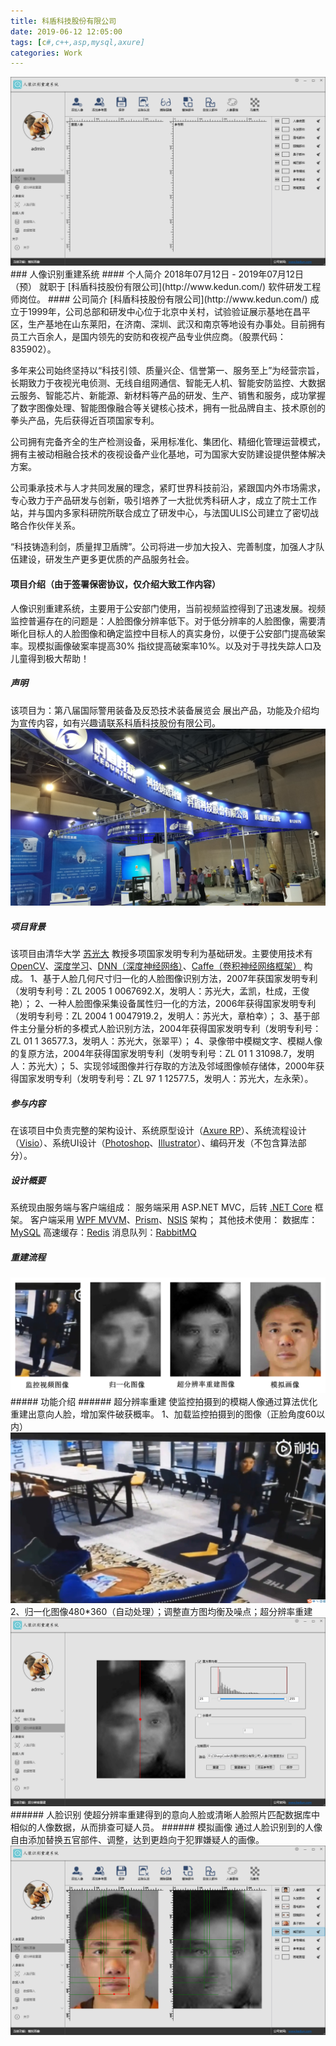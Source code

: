 ```yaml
---
title: 科盾科技股份有限公司
date: 2019-06-12 12:05:00
tags: [c#,c++,asp,mysql,axure]
categories: Work
---
```

<img src="https://raw.githubusercontent.com/Sadness96/sadness96.github.io/master/images/blog/work-KedunTech/%E4%B8%BB%E7%A8%8B%E5%BA%8F.png"/>
### 人像识别重建系统
<!-- more -->
#### 个人简介
2018年07月12日 - 2019年07月12日（预） 就职于 [科盾科技股份有限公司](http://www.kedun.com/) 软件研发工程师岗位。
#### 公司简介
[科盾科技股份有限公司](http://www.kedun.com/) 成立于1999年，公司总部和研发中心位于北京中关村，试验验证展示基地在昌平区，生产基地在山东莱阳，在济南、深圳、武汉和南京等地设有办事处。目前拥有员工六百余人，是国内领先的安防和夜视产品专业供应商。（股票代码：835902）。

多年来公司始终坚持以“科技引领、质量兴企、信誉第一、服务至上”为经营宗旨，长期致力于夜视光电侦测、无线自组网通信、智能无人机、智能安防监控、大数据云服务、智能芯片、新能源、新材料等产品的研发、生产、销售和服务，成功掌握了数字图像处理、智能图像融合等关键核心技术，拥有一批品牌自主、技术原创的拳头产品，先后获得近百项国家专利。

公司拥有完备齐全的生产检测设备，采用标准化、集团化、精细化管理运营模式，拥有主被动相融合技术的夜视设备产业化基地，可为国家大安防建设提供整体解决方案。

公司秉承技术与人才共同发展的理念，紧盯世界科技前沿，紧跟国内外市场需求，专心致力于产品研发与创新，吸引培养了一大批优秀科研人才，成立了院士工作站，并与国内多家科研院所联合成立了研发中心，与法国ULIS公司建立了密切战略合作伙伴关系。

“科技铸造利剑，质量捍卫盾牌”。公司将进一步加大投入、完善制度，加强人才队伍建设，研发生产更多更优质的产品服务社会。
#### 项目介绍（由于签署保密协议，仅介绍大致工作内容）
人像识别重建系统，主要用于公安部门使用，当前视频监控得到了迅速发展。视频监控普遍存在的问题是：人脸图像分辨率低下。对于低分辨率的人脸图像，需要清晰化目标人的人脸图像和确定监控中目标人的真实身份，以便于公安部门提高破案率。现模拟画像破案率提高30% 指纹提高破案率10%。以及对于寻找失踪人口及儿童得到极大帮助！
##### 声明
该项目为：第八届国际警用装备及反恐技术装备展览会 展出产品，功能及介绍均为宣传内容，如有兴趣请联系科盾科技股份有限公司。
<img src="https://raw.githubusercontent.com/Sadness96/sadness96.github.io/master/images/blog/work-KedunTech/20190521_164057.jpg"/>
##### 项目背景
该项目由清华大学 [苏光大](https://baike.baidu.com/item/%E8%8B%8F%E5%85%89%E5%A4%A7/4797223) 教授多项国家发明专利为基础研发。主要使用技术有 [OpenCV](https://baike.baidu.com/item/opencv/10320623?fr=aladdin)、[深度学习](https://baike.baidu.com/item/%E6%B7%B1%E5%BA%A6%E5%AD%A6%E4%B9%A0/3729729?fr=aladdin)、[DNN（深度神经网络）](https://baike.baidu.com/item/DNN/19974079?fr=aladdin)、[Caffe（卷积神经网络框架）](https://baike.baidu.com/item/Caffe/16301044?fr=aladdin) 构成。
1、基于人脸几何尺寸归一化的人脸图像识别方法，2007年获国家发明专利（发明专利号：ZL 2005 1 0067692.X，发明人：苏光大，孟凯，杜成，王俊艳）；
2、一种人脸图像采集设备属性归一化的方法，2006年获得国家发明专利（发明专利号：ZL 2004 1 0047919.2，发明人：苏光大，章柏幸）；
3、基于部件主分量分析的多模式人脸识别方法，2004年获得国家发明专利（发明专利号：ZL 01 1 36577.3，发明人：苏光大，张翠平）；
4、录像带中模糊文字、模糊人像的复原方法，2004年获得国家发明专利（发明专利号：ZL 01 1 31098.7，发明人：苏光大）；
5、实现邻域图像并行存取的方法及邻域图像帧存储体，2000年获得国家发明专利（发明专利号：ZL 97 1 12577.5，发明人：苏光大，左永荣）。
##### 参与内容
在该项目中负责完整的架构设计、系统原型设计（[Axure RP](https://baike.baidu.com/item/axure%20rp/9653646?fromtitle=axure&fromid=5056136&fr=aladdin)）、系统流程设计（[Visio](https://baike.baidu.com/item/Microsoft%20Office%20Visio/7180347?fromtitle=VISIO&fromid=357215)）、系统UI设计（[Photoshop](https://baike.baidu.com/item/Adobe%20Photoshop/2297297?fromtitle=PS&fromid=13323&fr=aladdin)、[Illustrator](https://baike.baidu.com/item/Adobe%20Illustrator/2297548?fromtitle=AI&fromid=1753722#viewPageContent)）、编码开发（不包含算法部分）。
##### 设计概要
系统现由服务端与客户端组成：
服务端采用 ASP.NET MVC，后转 [.NET Core](https://baike.baidu.com/item/.net%20core/20130686?fr=aladdin) 框架。
客户端采用 [WPF MVVM](https://baike.baidu.com/item/MVVM/96310?fr=aladdin)、[Prism](https://github.com/PrismLibrary/)、[NSIS](/blog/2018/11/24/software-Nsis/) 架构；
其他技术使用：
数据库：[MySQL](https://www.mysql.com/)
高速缓存：[Redis](https://redis.io/)
消息队列：[RabbitMQ](https://www.rabbitmq.com/)
##### 重建流程
<img src="https://raw.githubusercontent.com/Sadness96/sadness96.github.io/master/images/blog/work-KedunTech/%E4%BA%BA%E5%83%8F%E8%AF%86%E5%88%AB%E9%87%8D%E5%BB%BA%E6%B5%81%E7%A8%8B.png"/>
##### 功能介绍
###### 超分辨率重建
使监控拍摄到的模糊人像通过算法优化重建出意向人脸，增加案件破获概率。
1、加载监控拍摄到的图像（正脸角度60以内）
<img src="https://raw.githubusercontent.com/Sadness96/sadness96.github.io/master/images/blog/work-KedunTech/%E9%87%8D%E5%BB%BA%E7%9B%91%E6%8E%A7%E6%8B%8D%E6%91%84%E8%A7%86%E9%A2%91%E6%88%AA%E5%9B%BE.jpg"/>
2、归一化图像480*360（自动处理）；调整直方图均衡及噪点；超分辨率重建
<img src="https://raw.githubusercontent.com/Sadness96/sadness96.github.io/master/images/blog/work-KedunTech/%E8%B6%85%E5%88%86%E8%BE%A8%E7%8E%87%E9%87%8D%E5%BB%BA.png"/>
###### 人脸识别
使超分辨率重建得到的意向人脸或清晰人脸照片匹配数据库中相似的人像数据，从而排查可疑人员。
###### 模拟画像
通过人脸识别到的人像自由添加替换五官部件、调整，达到更趋向于犯罪嫌疑人的画像。
<img src="https://raw.githubusercontent.com/Sadness96/sadness96.github.io/master/images/blog/work-KedunTech/%E6%A8%A1%E6%8B%9F%E7%94%BB%E5%83%8F.png"/>